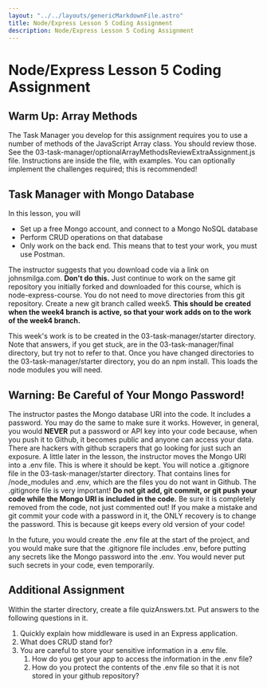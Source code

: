 ```yaml
---
layout: "../../layouts/genericMarkdownFile.astro"
title: Node/Express Lesson 5 Coding Assignment
description: Node/Express Lesson 5 Coding Assignment
---
```


# Node/Express Lesson 5 Coding Assignment

## Warm Up: Array Methods

The Task Manager you develop for this assignment requires you to use a number of methods of the JavaScript Array class. You should review those. See the 03-task-manager/optionalArrayMethodsReviewExtraAssignment.js file. Instructions are inside the file, with examples. You can optionally implement the challenges required; this is recommended!

## Task Manager with Mongo Database

In this lesson, you will

*   Set up a free Mongo account, and connect to a Mongo NoSQL database
*   Perform CRUD operations on that database
*   Only work on the back end. This means that to test your work, you must use Postman.

The instructor suggests that you download code via a link on johnsmilga.com. **Don't do this.** Just continue to work on the same git repository you initially forked and downloaded for this course, which is node-express-course. You do not need to move directories from this git repository. Create a new git branch called week5. **This should be created when the week4 branch is active, so that your work adds on to the work of the week4 branch.**

This week's work is to be created in the 03-task-manager/starter directory. Note that answers, if you get stuck, are in the 03-task-manager/final directory, but try not to refer to that. Once you have changed directories to the 03-task-manager/starter directory, you do an npm install. This loads the node modules you will need.

**Warning: Be Careful of Your Mongo Password!**
-----------------------------------------------

The instructor pastes the Mongo database URI into the code. It includes a password. You may do the same to make sure it works. However, in general, you would **NEVER** put a password or API key into your code because, when you push it to Github, it becomes public and anyone can access your data. There are hackers with github scrapers that go looking for just such an exposure. A little later in the lesson, the instructor moves the Mongo URI into a .env file. This is where it should be kept. You will notice a .gitignore file in the 03-task-manager/starter directory. That contains lines for /node\_modules and .env, which are the files you do not want in Github. The .gitignore file is very important! **Do not git add, git commit, or git push your code while the Mongo URI is included in the code.** Be sure it is completely removed from the code, not just commented out! If you make a mistake and git commit your code with a password in it, the ONLY recovery is to change the password. This is because git keeps every old version of your code!  
  
In the future, you would create the .env file at the start of the project, and you would make sure that the .gitignore file includes .env, before putting any secrets like the Mongo password into the .env. You would never put such secrets in your code, even temporarily.

## Additional Assignment

Within the starter directory, create a file quizAnswers.txt. Put answers to the following questions in it.

1.  Quickly explain how middleware is used in an Express application.
2.  What does CRUD stand for?
3.  You are careful to store your sensitive information in a .env file.
    1.  How do you get your app to access the information in the .env file?
    2.  How do you protect the contents of the .env file so that it is not stored in your github repository?
